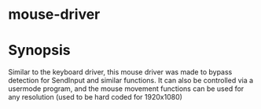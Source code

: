 # mouse-driver

# Synopsis

Similar to the keyboard driver, this mouse driver was made to bypass detection for SendInput and similar functions. It can also be controlled via a usermode program, and the mouse movement functions can be used for any resolution (used to be hard coded for 1920x1080)
